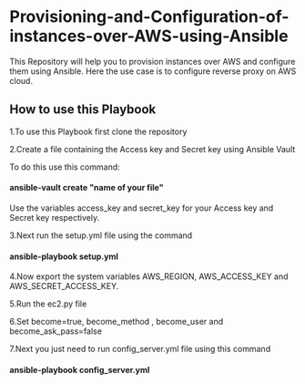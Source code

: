 # Provisioning-and-Configuration-of-instances-over-AWS-using-Ansible
This Repository will help you to provision instances over AWS and configure them using Ansible. Here the use case is to configure reverse proxy on AWS cloud.
<h2> How to use this Playbook </h2>
<p> 1.To use this Playbook first clone the repository </p>
<p> 2.Create a file containing the Access key and Secret key using Ansible Vault </p>
<p> To do this use this command: </p>
<h4> ansible-vault create "name of your file" </h4>
<p> Use the variables access_key and secret_key for your Access key and Secret key respectively. </p>
<p> 3.Next run the setup.yml file using the command </p>
<h4> ansible-playbook setup.yml </h4>
<p> 4.Now export the system variables AWS_REGION, AWS_ACCESS_KEY and AWS_SECRET_ACCESS_KEY. </p>
<p> 5.Run the ec2.py file </p>
<p> 6.Set become=true, become_method , become_user and become_ask_pass=false </p>
<p> 7.Next you just need to run config_server.yml file using this command </p>
<h4> ansible-playbook config_server.yml </h4>
